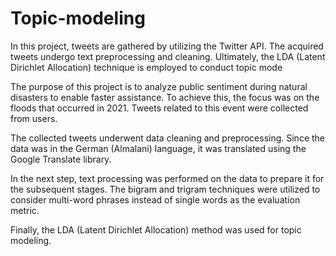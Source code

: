 # Topic-modeling
In this project, tweets are gathered by utilizing the Twitter API. The acquired tweets undergo text preprocessing and cleaning. Ultimately, the LDA (Latent Dirichlet Allocation) technique is employed to conduct topic mode


The purpose of this project is to analyze public sentiment during natural disasters to enable faster assistance. To achieve this, the focus was on the floods that occurred in 2021. Tweets related to this event were collected from users.

The collected tweets underwent data cleaning and preprocessing. Since the data was in the German (Almalani) language, it was translated using the Google Translate library.

In the next step, text processing was performed on the data to prepare it for the subsequent stages. The bigram and trigram techniques were utilized to consider multi-word phrases instead of single words as the evaluation metric.

Finally, the LDA (Latent Dirichlet Allocation) method was used for topic modeling.
